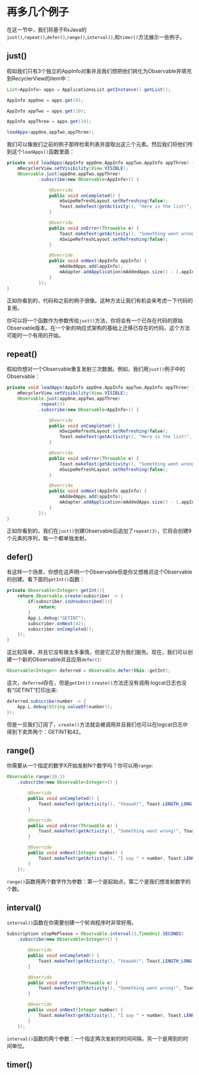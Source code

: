 # 再多几个例子

在这一节中，我们将基于RxJava的`just()`,`repeat()`,`defer()`,`range()`,`interval()`,和`timer()`方法展示一些例子。

## just()

假如我们只有3个独立的AppInfo对象并且我们想把他们转化为Observable并填充到RecyclerView的item中：
```java
List<AppInfo> apps = ApplicationsList.getInstance().getList();

AppInfo appOne = apps.get(0);

AppInfo appTwo = apps.get(10);

AppInfo appThree = apps.get(24);

loadApps(appOne,appTwo,appThree);

```

我们可以像我们之前的例子那样检索列表并提取出这三个元素。然后我们将他们传到这个`loadApps()`函数里面：
```java
private void loadApps(AppInfo appOne,AppInfo appTwo,AppInfo appThree) {
    mRecyclerView.setVisibility(View.VISIBLE);
    Observable.just(appOne,appTwo,appThree)
            .subscribe(new Observable<AppInfo>() {

                @Override
                public void onCompleted() {
                    mSwipeRefreshLayout.setRefreshing(false);
                    Toast.makeText(getActivity(), "Here is the list!", Toast.LENGTH_LONG).show();
                }

                @Override
                public void onError(Throwable e) {
                    Toast.makeText(getActivity(), "Something went wrong!", Toast.LENGTH_SHORT).show();
                    mSwipeRefreshLayout.setRefreshing(false);
                }

                @Override
                public void onNext(AppInfo appInfo) {
                    mAddedApps.add(appInfo); 
                    mAdapter.addApplication(mAddedApps.size() - 1,appInfo);
                }
            });
}
```

正如你看到的，代码和之前的例子很像。这种方法让我们有机会来考虑一下代码的复用。

你可以将一个函数作为参数传给`just()`方法，你将会有一个已存在代码的原始Observable版本。在一个新的响应式架构的基础上迁移已存在的代码，这个方法可能时一个有用的开始。


## repeat()

假如你想对一个Observable重复发射三次数据。例如，我们用`just()`例子中的Observable：

```java
private void loadApps(AppInfo appOne,AppInfo appTwo,AppInfo appThree) {
    mRecyclerView.setVisibility(View.VISIBLE);
    Observable.just(appOne,appTwo,appThree)
            .repeat(3)
            .subscribe(new Observable<AppInfo>() {

                @Override
                public void onCompleted() {
                    mSwipeRefreshLayout.setRefreshing(false);
                    Toast.makeText(getActivity(), "Here is the list!", Toast.LENGTH_LONG).show();
                }

                @Override
                public void onError(Throwable e) {
                    Toast.makeText(getActivity(), "Something went wrong!", Toast.LENGTH_SHORT).show();
                    mSwipeRefreshLayout.setRefreshing(false);
                }

                @Override
                public void onNext(AppInfo appInfo) {
                    mAddedApps.add(appInfo); 
                    mAdapter.addApplication(mAddedApps.size() - 1,appInfo);
                }
            });
}
```
正如你看到的，我们在`just()`创建Observable后追加了`repeat(3)`，它将会创建9个元素的序列，每一个都单独发射。

## defer()

有这样一个场景，你想在这声明一个Observable但是你又想推迟这个Observable的创建。看下面的`getInt()`函数：
```java
private Observable<Integer> getInt(){
    return Observable.create(subscriber -> {
        if(subscriber.isUnsubscribed()){
            return;
        }
        App.L.debug("GETINT");
        subscriber.onNext(42);
        subscriber.onCompleted();
    });
}
```

这比较简单，并且它没有做太多事情，但是它正好为我们服务。现在，我们可以创建一个新的Observable并且应用`defer()`:

```java
Observable<Integer> deferred = Observable.defer(this::getInt);
```
这次，`deferred`存在，但是`getInt()` `create()`方法还没有调用:logcat日志也没有“GETINT”打印出来:

```java
deferred.subscribe(number -> {
    App.L.debug(String.valueOf(number));
});
```
但是一旦我们订阅了，`create()`方法就会被调用并且我们也可以在logcat日志中得到下卖弄两个：GETINT和42。

## range()

你需要从一个指定的数字X开始发射N个数字吗？你可以用`range`:
```java
Observable.range(10,3)
    .subscribe(new Observable<Integer>() {

        @Override
        public void onCompleted() {
            Toast.makeText(getActivity(), "Yeaaah!", Toast.LENGTH_LONG).show();
        }

        @Override
        public void onError(Throwable e) {
            Toast.makeText(getActivity(), "Something went wrong!", Toast.LENGTH_SHORT).show();
        }

        @Override
        public void onNext(Integer number) {
            Toast.makeText(getActivity(), "I say " + number, Toast.LENGTH_SHORT).show();
        }
    });
```

`range()`函数用两个数字作为参数：第一个是起始点，第二个是我们想发射数字的个数。


## interval()

`interval()`函数在你需要创建一个轮询程序时非常好用。
```java
Subscription stopMePlease = Observable.interval(3,TimeUnit.SECONDS)
    .subscribe(new Observable<Integer>() {

        @Override
        public void onCompleted() {
            Toast.makeText(getActivity(), "Yeaaah!", Toast.LENGTH_LONG).show();
        }

        @Override
        public void onError(Throwable e) {
            Toast.makeText(getActivity(), "Something went wrong!", Toast.LENGTH_SHORT).show();
        }

        @Override
        public void onNext(Integer number) {
            Toast.makeText(getActivity(), "I say " + number, Toast.LENGTH_SHORT).show();
        }
    });
```
`interval()`函数的两个参数：一个指定两次发射的时间间隔，另一个是用到的时间单位。


## timer()
























